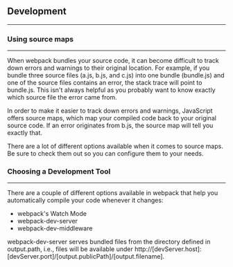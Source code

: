 ## Development
----------------------------------------------


### Using source maps
----------------------------------------------

When webpack bundles your source code, it can become difficult to track down errors and warnings to their original location. For example, if you bundle three source files (a.js, b.js, and c.js) into one bundle (bundle.js) and one of the source files contains an error, the stack trace will point to bundle.js. This isn't always helpful as you probably want to know exactly which source file the error came from.

In order to make it easier to track down errors and warnings, JavaScript offers source maps, which map your compiled code back to your original source code. If an error originates from b.js, the source map will tell you exactly that.

There are a lot of different options available when it comes to source maps. Be sure to check them out so you can configure them to your needs.


### Choosing a Development Tool
----------------------------------------------

There are a couple of different options available in webpack that help you automatically compile your code whenever it changes:

- webpack's Watch Mode
- webpack-dev-server
- webpack-dev-middleware


webpack-dev-server serves bundled files from the directory defined in output.path, i.e., files will be available under http://[devServer.host]:[devServer.port]/[output.publicPath]/[output.filename].
